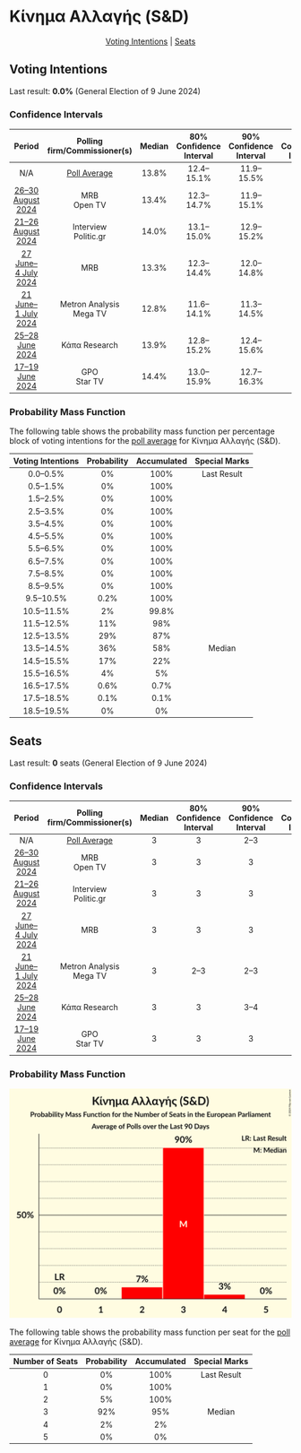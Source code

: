 # Κίνημα Αλλαγής (S&D)

<p align="center"><a href="#voting-intentions">Voting Intentions</a> | <a href="#seats">Seats</a></p>

## Voting Intentions

Last result: **0.0%** (General Election of 9 June 2024)

### Confidence Intervals

| Period     | Polling firm/Commissioner(s) | Median | 80% Confidence Interval | 90% Confidence Interval | 95% Confidence Interval | 99% Confidence Interval |
|:----------:|:----------------:|:-----------:|:-----------------------:|:-----------------------:|:-----------------------:|:-----------------------:|
| N/A | [Poll Average](average.html) | 13.8% | 12.4–15.1% | 11.9–15.5% | 11.6–15.9% | 10.9–16.7% |
| [26–30 August 2024](2024-08-30-MRB.html) | MRB <br> Open TV | 13.4% | 12.3–14.7% | 11.9–15.1% | 11.7–15.4% | 11.1–16.1% |
| [21–26 August 2024](2024-08-26-Interview.html) | Interview <br> Politic.gr | 14.0% | 13.1–15.0% | 12.9–15.2% | 12.7–15.5% | 12.2–15.9% |
| [27 June–4 July 2024](2024-07-04-MRB.html) | MRB | 13.3% | 12.3–14.4% | 12.0–14.8% | 11.8–15.0% | 11.3–15.6% |
| [21 June–1 July 2024](2024-07-01-MetronAnalysis.html) | Metron Analysis <br> Mega TV | 12.8% | 11.6–14.1% | 11.3–14.5% | 11.0–14.8% | 10.4–15.5% |
| [25–28 June 2024](2024-06-28-ΚάπαResearch.html) | Κάπα Research | 13.9% | 12.8–15.2% | 12.4–15.6% | 12.1–15.9% | 11.6–16.6% |
| [17–19 June 2024](2024-06-19-GPO.html) | GPO <br> Star TV | 14.4% | 13.0–15.9% | 12.7–16.3% | 12.3–16.6% | 11.7–17.4% |

### Probability Mass Function

The following table shows the probability mass function per percentage block of voting intentions for the [poll average](average.html) for Κίνημα Αλλαγής (S&D).

| Voting Intentions | Probability | Accumulated | Special Marks |
|:-----------------:|:-----------:|:-----------:|:-------------:|
| 0.0–0.5% | 0% | 100% | Last Result |
| 0.5–1.5% | 0% | 100% |  |
| 1.5–2.5% | 0% | 100% |  |
| 2.5–3.5% | 0% | 100% |  |
| 3.5–4.5% | 0% | 100% |  |
| 4.5–5.5% | 0% | 100% |  |
| 5.5–6.5% | 0% | 100% |  |
| 6.5–7.5% | 0% | 100% |  |
| 7.5–8.5% | 0% | 100% |  |
| 8.5–9.5% | 0% | 100% |  |
| 9.5–10.5% | 0.2% | 100% |  |
| 10.5–11.5% | 2% | 99.8% |  |
| 11.5–12.5% | 11% | 98% |  |
| 12.5–13.5% | 29% | 87% |  |
| 13.5–14.5% | 36% | 58% | Median |
| 14.5–15.5% | 17% | 22% |  |
| 15.5–16.5% | 4% | 5% |  |
| 16.5–17.5% | 0.6% | 0.7% |  |
| 17.5–18.5% | 0.1% | 0.1% |  |
| 18.5–19.5% | 0% | 0% |  |


## Seats

Last result: **0** seats (General Election of 9 June 2024)

### Confidence Intervals

| Period     | Polling firm/Commissioner(s) | Median | 80% Confidence Interval | 90% Confidence Interval | 95% Confidence Interval | 99% Confidence Interval |
|:----------:|:----------------:|:------:|:-----------------------:|:-----------------------:|:-----------------------:|:-----------------------:|
| N/A | [Poll Average](average.html) | 3 | 3 | 2–3 | 2–3 | 2–4 |
| [26–30 August 2024](2024-08-30-MRB.html) | MRB <br> Open TV | 3 | 3 | 3 | 3 | 2–3 |
| [21–26 August 2024](2024-08-26-Interview.html) | Interview <br> Politic.gr | 3 | 3 | 3 | 3 | 3 |
| [27 June–4 July 2024](2024-07-04-MRB.html) | MRB | 3 | 3 | 3 | 2–3 | 2–3 |
| [21 June–1 July 2024](2024-07-01-MetronAnalysis.html) | Metron Analysis <br> Mega TV | 3 | 2–3 | 2–3 | 2–3 | 2–3 |
| [25–28 June 2024](2024-06-28-ΚάπαResearch.html) | Κάπα Research | 3 | 3 | 3–4 | 3–4 | 2–4 |
| [17–19 June 2024](2024-06-19-GPO.html) | GPO <br> Star TV | 3 | 3 | 3 | 2–4 | 2–4 |

### Probability Mass Function

![Graph with seats probability mass function not yet produced](average-seats-pmf-κίνημααλλαγήςsd.png "Seats Probability Mass Function")

The following table shows the probability mass function per seat for the [poll average](average.html) for Κίνημα Αλλαγής (S&D).

| Number of Seats | Probability | Accumulated | Special Marks |
|:---------------:|:-----------:|:-----------:|:-------------:|
| 0 | 0% | 100% | Last Result |
| 1 | 0% | 100% |  |
| 2 | 5% | 100% |  |
| 3 | 92% | 95% | Median |
| 4 | 2% | 2% |  |
| 5 | 0% | 0% |  |


